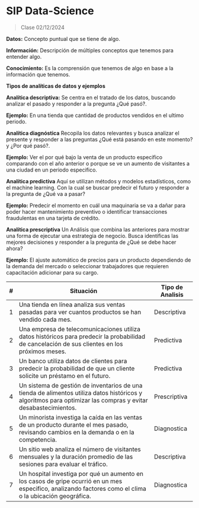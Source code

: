 # SIP Data-Science

> Clase 02/12/2024

**Datos:** Concepto puntual que se tiene de algo.

**Información:** Descripción de múltiples conceptos que tenemos para entender algo.

**Conocimiento:** Es la comprensión que tenemos de algo en base a la información que tenemos.




**Tipos de analíticas de datos y ejemplos**

**Analítica descriptiva:** Se centra en el tratado de los datos, buscando analizar el pasado y responder a la pregunta
¿Qué pasó?.

**Ejemplo:** En una tienda que cantidad de productos vendidos en el ultimo periodo.

**Analítica diagnóstica**
Recopila los datos relevantes y busca analizar el presente y responder a las preguntas 
¿Qué está pasando en este momento? y ¿Por qué pasó?.

**Ejemplo:** Ver el por qué bajo la venta de un producto especifico comparando con el año anterior o porque se ve un aumento de visitantes a una ciudad en un periodo especifico.

**Analítica predictiva**
Aquí se utilizan métodos y modelos estadísticos, como el machine learning. Con la cual se buscar predecir el futuro y responder a la pregunta de ¿Qué va a pasar?

**Ejemplo:** Predecir el momento en cuál una maquinaria se va a dañar para poder hacer mantenimiento preventivo
o identificar transacciones fraudulentas en una tarjeta de crédito.

**Analítica prescriptiva**
Un Análisis que combina las anteriores para mostrar una forma de ejecutar una estrategia de negocio. Busca identificas las mejores decisiones y responder a la pregunta de ¿Qué se debe hacer ahora? 

**Ejemplo:** El ajuste automático de precios para un producto dependiendo de la demanda del mercado o seleccionar trabajadores que requieren capacitación adicionar para su cargo.

| # | Situación | Tipo de Analisis
| --- | --- | --- |
| 1 | Una tienda en línea analiza sus ventas pasadas para ver cuantos productos se han vendido cada mes. | Descriptiva |
| 2 | Una empresa de telecomunicaciones utiliza datos históricos para predecir la probabilidad de cancelación de sus clientes en los próximos meses. | Predictiva |
| 3 | Un banco utiliza datos de clientes para predecir la probabilidad de que un cliente solicite un préstamo en el futuro. | Predictiva |
| 4 | Un sistema de gestión de inventarios de una tienda de alimentos utiliza datos históricos y algoritmos para optimizar las compras y evitar desabastecimientos. | Prescriptiva |
| 5 | Un minorista investiga la caída en las ventas de un producto durante el mes pasado, revisando cambios en la demanda o en la competencia. | Diagnostica |
| 6 | Un sitio web analiza el número de visitantes mensuales y la duración promedio de las sesiones para evaluar el tráfico. | Descriptiva |
| 7 | Un hospital investiga por qué un aumento en los casos de gripe ocurrió en un mes especifico, analizando factores como el clima o la ubicación geográfica. | Diagnostica |

